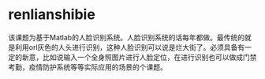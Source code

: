 # renlianshibie
该课题为基于Matlab的人脸识别系统。人脸识别系统的话每年都做。最传统的就是利用orl灰色的人头进行识别，这种人脸识别可以说是烂大街了。必须具备有一定的新意，比如说输入一个全身照图片进行人脸定位，在进行识别也可以做成门禁考勤，疫情防护系统等等实际应用的场景的个课题。

